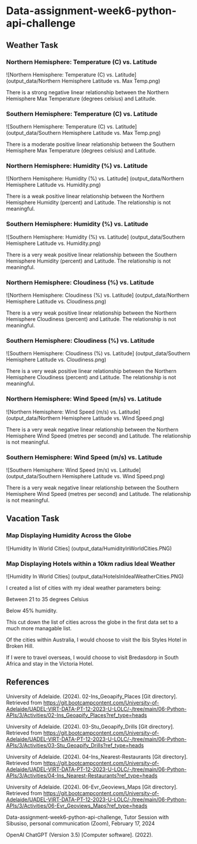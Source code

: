 # Data-assignment-week6-python-api-challenge

## Weather Task


### Northern Hemisphere: Temperature (C) vs. Latitude

![Northern Hemisphere: Temperature (C) vs. Latitude] (output_data/Northern Hemisphere Latitude vs. Max Temp.png)

There is a strong negative linear relationship between the Northern Hemisphere Max Temperature (degrees celsius) and Latitude.


### Southern Hemisphere: Temperature (C) vs. Latitude


![Southern Hemisphere: Temperature (C) vs. Latitude] (output_data/Southern Hemisphere Latitude vs. Max Temp.png)

There is a moderate positive linear relationship between the Southern Hemisphere Max Temperature (degrees celsius) and Latitude.


### Northern Hemisphere: Humidity (%) vs. Latitude

![Northern Hemisphere: Humidity (%) vs. Latitude] (output_data/Northern Hemisphere Latitude vs. Humidity.png)

There is a weak positive linear relationship between the Northern Hemisphere Humidity (percent) and Latitude. The relationship is not meaningful.


### Southern Hemisphere: Humidity (%) vs. Latitude

![Southern Hemisphere: Humidity (%) vs. Latitude] (output_data/Southern Hemisphere Latitude vs. Humidity.png)

There is a very weak positive linear relationship between the Southern Hemisphere Humidity (percent) and Latitude. The relationship is not meaningful.


### Northern Hemisphere: Cloudiness (%) vs. Latitude

![Northern Hemisphere: Cloudiness (%) vs. Latitude] (output_data/Northern Hemisphere Latitude vs. Cloudiness.png)

There is a very weak positive linear relationship between the Northern Hemisphere Cloudiness (percent) and Latitude. The relationship is not meaningful.


### Southern Hemisphere: Cloudiness (%) vs. Latitude

![Southern Hemisphere: Cloudiness (%) vs. Latitude] (output_data/Southern Hemisphere Latitude vs. Cloudiness.png)

There is a very weak positive linear relationship between the Northern Hemisphere Cloudiness (percent) and Latitude. The relationship is not meaningful.


### Northern Hemisphere: Wind Speed (m/s) vs. Latitude

![Northern Hemisphere: Wind Speed (m/s) vs. Latitude] (output_data/Northern Hemisphere Latitude vs. Wind Speed.png)

There is a very weak negative linear relationship between the Northern Hemisphere Wind Speed (metres per second) and Latitude. The relationship is not meaningful.

### Southern Hemisphere: Wind Speed (m/s) vs. Latitude

![Southern Hemisphere: Wind Speed (m/s) vs. Latitude] (output_data/Southern Hemisphere Latitude vs. Wind Speed.png)

There is a very weak negative linear relationship between the Southern Hemisphere Wind Speed (metres per second) and Latitude. The relationship is not meaningful.


## Vacation Task

### Map Displaying Humidity Across the Globe

![Humidity In World Cities] (output_data/HumidityInWorldCities.PNG)

### Map Displaying Hotels within a 10km radius Ideal Weather

![Humidity In World Cities] (output_data/HotelsInIdealWeatherCities.PNG)

I created a list of cities with my ideal weather parameters being:

Between 21 to 35 degrees Celsius

Below 45% humidity.

This cut down the list of cities across the globe in the first data set to a much more managable list.

Of the cities within Australia, I would choose to visit the Ibis Styles Hotel in Broken Hill.

If I were to travel overseas, I would choose to visit Bredasdorp in South Africa and stay in the Victoria Hotel.


## References


University of Adelaide. (2024). 02-Ins_Geoapify_Places [Git directory]. Retrieved from https://git.bootcampcontent.com/University-of-Adelaide/UADEL-VIRT-DATA-PT-12-2023-U-LOLC/-/tree/main/06-Python-APIs/3/Activities/02-Ins_Geoapify_Places?ref_type=heads


University of Adelaide. (2024). 03-Stu_Geoapify_Drills [Git directory]. Retrieved from https://git.bootcampcontent.com/University-of-Adelaide/UADEL-VIRT-DATA-PT-12-2023-U-LOLC/-/tree/main/06-Python-APIs/3/Activities/03-Stu_Geoapify_Drills?ref_type=heads


University of Adelaide. (2024). 04-Ins_Nearest-Restaurants [Git directory]. Retrieved from https://git.bootcampcontent.com/University-of-Adelaide/UADEL-VIRT-DATA-PT-12-2023-U-LOLC/-/tree/main/06-Python-APIs/3/Activities/04-Ins_Nearest-Restaurants?ref_type=heads


University of Adelaide. (2024). 06-Evr_Geoviews_Maps [Git directory]. Retrieved from https://git.bootcampcontent.com/University-of-Adelaide/UADEL-VIRT-DATA-PT-12-2023-U-LOLC/-/tree/main/06-Python-APIs/3/Activities/06-Evr_Geoviews_Maps?ref_type=heads


Data-assignment-week6-python-api-challenge, Tutor Session with Sibusiso, personal communication (Zoom), February 17, 2024


OpenAI ChatGPT (Version 3.5) [Computer software]. (2022).